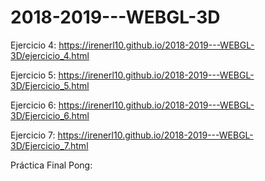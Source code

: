 # 2018-2019---WEBGL-3D
Ejercicio 4: https://irenerl10.github.io/2018-2019---WEBGL-3D/ejercicio_4.html

Ejercicio 5: https://irenerl10.github.io/2018-2019---WEBGL-3D/Ejercicio_5.html

Ejercicio 6: https://irenerl10.github.io/2018-2019---WEBGL-3D/Ejercicio_6.html

Ejercicio 7: https://irenerl10.github.io/2018-2019---WEBGL-3D/Ejercicio_7.html

Práctica Final Pong:

